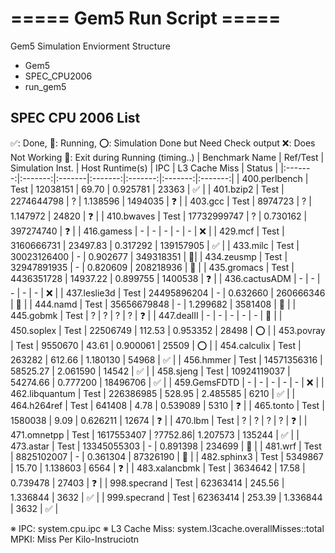 # ===== Gem5 Run Script =====

Gem5 Simulation Enviorment Structure 

- Gem5 
- SPEC_CPU2006
- run_gem5  

##  SPEC CPU 2006 List

✅: Done, 🔨: Running, ⭕: Simulation Done but Need Check output ❌: Does Not Working 🚧: Exit during Running (timing..)
| Benchmark Name | Ref/Test | Simulation Inst. | Host Runtime(s) | IPC | L3 Cache Miss | Status |
|:-------:|:-------:|:-------|:-------:|:-------:|:-------:|:-------:|
| 400.perlbench | Test | 12038151 | 69.70 |  0.925781 | 23363 | ✅ | 
| 401.bzip2 | Test | 2274644798 | ? | 1.138596 | 1494035 | ❓ | 
| 403.gcc | Test | 8974723 | ? | 1.147972 | 24820 | ❓ |
| 410.bwaves | Test | 17732999747 | ? | 0.730162 | 397274740 | ❓ |
| 416.gamess | - | - | - | - | - | ❌ |
| 429.mcf | Test | 3160666731 | 23497.83 | 0.317292 | 139157905 | ✅ |
| 433.milc | Test | 30023126400 | - | 0.902677 | 349318351 | 🚧|
| 434.zeusmp | Test | 32947891935 | - |  0.820609 | 208218936 | 🚧 |
| 435.gromacs | Test | 4436351728 | 14937.22 | 0.899755 | 1400538 | ❓ |
| 436.cactusADM | - | - | - | - | - | ❌ |
| 437.leslie3d | Test | 24495896204 | - | 0.632660 | 260666346 | 🚧 |
| 444.namd | Test | 35656679848 | - | 1.299682 | 3581408 | 🚧 |
| 445.gobmk | Test | ? | ? | ? | ? | ❓ |
| 447.dealII | - | - | - | - | - | 🔨 |
| 450.soplex | Test | 22506749 | 112.53 | 0.953352 | 28498 | ⭕ |
| 453.povray | Test | 9550670 | 43.61 | 0.900061 | 25509 | ⭕ |
| 454.calculix | Test | 263282 | 612.66 | 1.180130 | 54968 | ✅ |
| 456.hmmer | Test | 14571356316 | 58525.27 | 2.061590 | 14542 | ✅ |
| 458.sjeng | Test | 10924119037 | 54274.66 | 0.777200 | 18496706 | ✅ |
| 459.GemsFDTD | - | - | - | - | - | ❌ |
| 462.libquantum | Test | 226386985 | 528.95 | 2.485585 | 6210 | ✅ |
| 464.h264ref | Test | 641408 | 4.78 | 0.539089 | 5310 | ❓ |
| 465.tonto | Test | 1580038 | 9.09 | 0.626211 | 12674 | ❓ |
| 470.lbm | Test | ? | ? | ? | ? | ❓ |
| 471.omnetpp | Test | 1617553407 | ?7752.86| 1.207573 | 135244 | ✅ |
| 473.astar | Test | 13345055303 | - | 0.891398 | 234699 | 🚧 |
| 481.wrf | Test | 8825102007 | - | 0.361304 | 87326190 | 🚧 |
| 482.sphinx3 | Test | 5349867 | 15.70 | 1.138603 | 6564 | ❓ |
| 483.xalancbmk | Test | 3634642 | 17.58 | 0.739478 | 27403 | ❓ |
| 998.specrand | Test | 62363414 | 245.56 | 1.336844 | 3632 | ✅ |
| 999.specrand | Test | 62363414 | 253.39 | 1.336844 | 3632 | ✅ |

※ IPC: system.cpu.ipc
※ L3 Cache Miss: system.l3cache.overallMisses::total
MPKI: Miss Per Kilo-Instruciotn 
